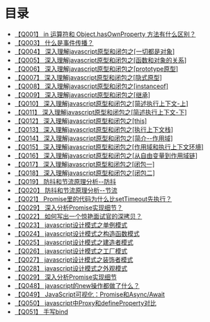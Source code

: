 # 目录
+ [【Q001】 in 运算符和 Object.hasOwnProperty 方法有什么区别？](1.html)
+ [【Q003】 什么是事件传播？](3.html)
+ [【Q004】 深入理解javascript原型和闭包之[一切都是对象]](4.html)
+ [【Q005】 深入理解javascript原型和闭包之[函数和对象的关系]](5.html)
+ [【Q006】 深入理解javascript原型和闭包之[prototype原型]](6.html)
+ [【Q007】 深入理解javascript原型和闭包之[隐式原型]](7.html)
+ [【Q008】 深入理解javascript原型和闭包之[instanceof]](8.html)
+ [【Q009】 深入理解javascript原型和闭包之[继承]](9.html)
+ [【Q010】 深入理解javascript原型和闭包之[简述执行上下文-上]](10.html)
+ [【Q011】 深入理解javascript原型和闭包之[简述执行上下文-下]](11.html)
+ [【Q012】 深入理解javascript原型和闭包之[this]](12.html)
+ [【Q013】 深入理解javascript原型和闭包之[执行上下文栈]](13.html)
+ [【Q014】 深入理解javascript原型和闭包之[简介--作用域]](14.html)
+ [【Q015】 深入理解javascript原型和闭包之[作用域和执行上下文环境]](15.html)
+ [【Q016】 深入理解javascript原型和闭包之[从自由变量到作用域链]](16.html)
+ [【Q017】 深入理解javascript原型和闭包之[闭包一]](17.html)
+ [【Q018】 深入理解javascript原型和闭包之[闭包二]](18.html)
+ [【Q019】 防抖和节流原理分析--防抖](19.html)
+ [【Q020】 防抖和节流原理分析--节流](20.html)
+ [【Q021】 Promise里的代码为什么比setTimeout先执行？](21.html)
+ [【Q029】 深入分析Promise实现细节？](29.html)
+ [【Q022】 如何写出一个惊艳面试官的深拷贝？](22.html)
+ [【Q023】 javascript设计模式之单例模式](23.html)
+ [【Q024】 javascript设计模式之构造函数模式](24.html)
+ [【Q025】 javascript设计模式之建造者模式](25.html)
+ [【Q026】 javascript设计模式之工厂模式](26.html)
+ [【Q027】 javascript设计模式之装饰者模式](27.html)
+ [【Q028】 javascript设计模式之外观模式](28.html)
+ [【Q029】 深入分析Promise实现细节](29.html)
+ [【Q048】 javascript的new操作都做了什么？](48.html)
+ [【Q049】 JavaScript可视化：Promise和Async/Await](49.html)
+ [【Q050】 javascript中Proxy和defineProperty对比](50.html)
+ [【Q051】 手写bind](51.html)